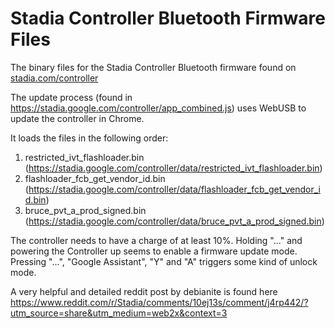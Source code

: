# Stadia Controller Bluetooth Firmware Files
The binary files for the Stadia Controller Bluetooth firmware found on [stadia.com/controller](https://stadia.com/controller)

The update process (found in https://stadia.google.com/controller/app_combined.js) uses WebUSB to update the controller in Chrome.  

It loads the files in the following order:

1. restricted_ivt_flashloader.bin (https://stadia.google.com/controller/data/restricted_ivt_flashloader.bin)
2. flashloader_fcb_get_vendor_id.bin (https://stadia.google.com/controller/data/flashloader_fcb_get_vendor_id.bin)
3. bruce_pvt_a_prod_signed.bin (https://stadia.google.com/controller/data/bruce_pvt_a_prod_signed.bin)

The controller needs to have a charge of at least 10%.
Holding "..." and powering the Controller up seems to enable a firmware update mode.
Pressing "...", "Google Assistant", "Y" and "A" triggers some kind of unlock mode.

A very helpful and detailed reddit post by debianite is found here https://www.reddit.com/r/Stadia/comments/10ej13s/comment/j4rp442/?utm_source=share&utm_medium=web2x&context=3
